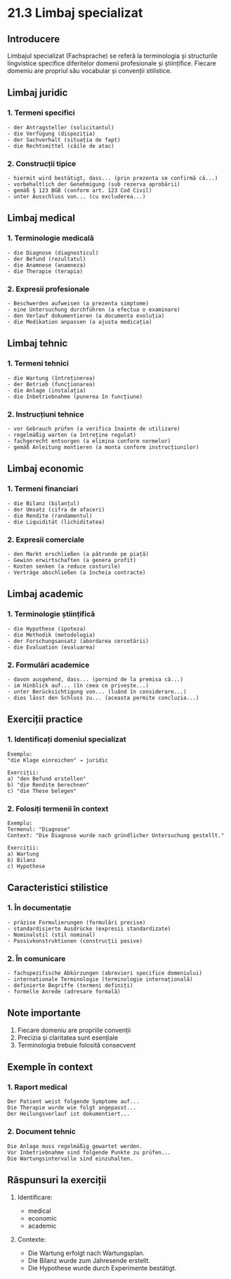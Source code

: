 # 21.3 Limbaj specializat

## Introducere
Limbajul specializat (Fachsprache) se referă la terminologia și structurile lingvistice specifice diferitelor domenii profesionale și științifice. Fiecare domeniu are propriul său vocabular și convenții stilistice.

## Limbaj juridic

### 1. Termeni specifici
```
- der Antragsteller (solicitantul)
- die Verfügung (dispoziția)
- der Sachverhalt (situația de fapt)
- die Rechtsmittel (căile de atac)
```

### 2. Construcții tipice
```
- hiermit wird bestätigt, dass... (prin prezenta se confirmă că...)
- vorbehaltlich der Genehmigung (sub rezerva aprobării)
- gemäß § 123 BGB (conform art. 123 Cod Civil)
- unter Ausschluss von... (cu excluderea...)
```

## Limbaj medical

### 1. Terminologie medicală
```
- die Diagnose (diagnosticul)
- der Befund (rezultatul)
- die Anamnese (anamneza)
- die Therapie (terapia)
```

### 2. Expresii profesionale
```
- Beschwerden aufweisen (a prezenta simptome)
- eine Untersuchung durchführen (a efectua o examinare)
- den Verlauf dokumentieren (a documenta evoluția)
- die Medikation anpassen (a ajusta medicația)
```

## Limbaj tehnic

### 1. Termeni tehnici
```
- die Wartung (întreținerea)
- der Betrieb (funcționarea)
- die Anlage (instalația)
- die Inbetriebnahme (punerea în funcțiune)
```

### 2. Instrucțiuni tehnice
```
- vor Gebrauch prüfen (a verifica înainte de utilizare)
- regelmäßig warten (a întreține regulat)
- fachgerecht entsorgen (a elimina conform normelor)
- gemäß Anleitung montieren (a monta conform instrucțiunilor)
```

## Limbaj economic

### 1. Termeni financiari
```
- die Bilanz (bilanțul)
- der Umsatz (cifra de afaceri)
- die Rendite (randamentul)
- die Liquidität (lichiditatea)
```

### 2. Expresii comerciale
```
- den Markt erschließen (a pătrunde pe piață)
- Gewinn erwirtschaften (a genera profit)
- Kosten senken (a reduce costurile)
- Verträge abschließen (a încheia contracte)
```

## Limbaj academic

### 1. Terminologie științifică
```
- die Hypothese (ipoteza)
- die Methodik (metodologia)
- der Forschungsansatz (abordarea cercetării)
- die Evaluation (evaluarea)
```

### 2. Formulări academice
```
- davon ausgehend, dass... (pornind de la premisa că...)
- im Hinblick auf... (în ceea ce privește...)
- unter Berücksichtigung von... (luând în considerare...)
- dies lässt den Schluss zu... (aceasta permite concluzia...)
```

## Exerciții practice

### 1. Identificați domeniul specializat
```
Exemplu:
"die Klage einreichen" → juridic

Exerciții:
a) "den Befund erstellen"
b) "die Rendite berechnen"
c) "die These belegen"
```

### 2. Folosiți termenii în context
```
Exemplu:
Termenul: "Diagnose"
Context: "Die Diagnose wurde nach gründlicher Untersuchung gestellt."

Exerciții:
a) Wartung
b) Bilanz
c) Hypothese
```

## Caracteristici stilistice

### 1. În documentație
```
- präzise Formulierungen (formulări precise)
- standardisierte Ausdrücke (expresii standardizate)
- Nominalstil (stil nominal)
- Passivkonstruktionen (construcții pasive)
```

### 2. În comunicare
```
- fachspezifische Abkürzungen (abrevieri specifice domeniului)
- internationale Terminologie (terminologie internațională)
- definierte Begriffe (termeni definiți)
- formelle Anrede (adresare formală)
```

## Note importante
1. Fiecare domeniu are propriile convenții
2. Precizia și claritatea sunt esențiale
3. Terminologia trebuie folosită consecvent

## Exemple în context

### 1. Raport medical
```
Der Patient weist folgende Symptome auf...
Die Therapie wurde wie folgt angepasst...
Der Heilungsverlauf ist dokumentiert...
```

### 2. Document tehnic
```
Die Anlage muss regelmäßig gewartet werden.
Vor Inbetriebnahme sind folgende Punkte zu prüfen...
Die Wartungsintervalle sind einzuhalten.
```

## Răspunsuri la exerciții
1. Identificare:
   - medical
   - economic
   - academic

2. Contexte:
   - Die Wartung erfolgt nach Wartungsplan.
   - Die Bilanz wurde zum Jahresende erstellt.
   - Die Hypothese wurde durch Experimente bestätigt.

